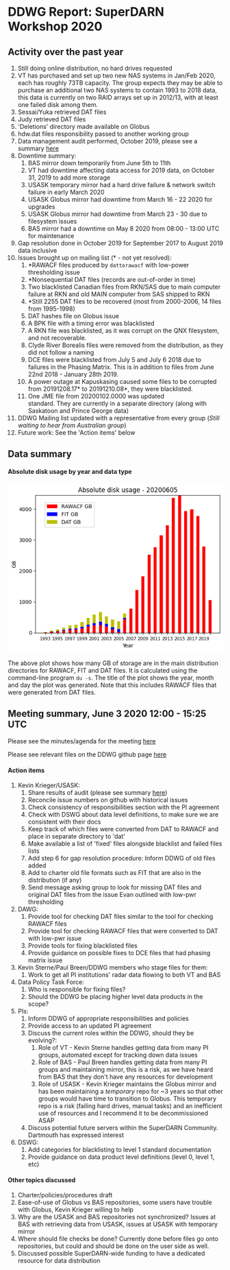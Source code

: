 # DDWG Report: SuperDARN Workshop 2020

## Activity over the past year
1. Still doing online distribution, no hard drives requested
1. VT has purchased and set up two new NAS systems in Jan/Feb 2020, each has roughly 73TB capacity.
The group expects they may be able to purchase an additional two NAS systems to contain 1993 to 2018
data, this data is currently on two RAID arrays set up in 2012/13, with at least one failed disk 
among them.
1. Sessai/Yuka retrieved DAT files 
1. Judy retrieved DAT files
1. 'Deletions' directory made available on Globus
1. hdw.dat files responsibility passed to another working group
1. Data management audit performed, October 2019, please see a summary 
[here](https://github.com/SuperDARN/DDWG/blob/charter_update/audit_20191030.md)
1. Downtime summary:
    1. BAS mirror down temporarily from June 5th to 11th
    1. VT had downtime affecting data access for 2019 data, on October 31, 2019 to add more storage
    1. USASK temporary mirror had a hard drive failure & network switch failure in early March 2020
    1. USASK Globus mirror had downtime from March 16 - 22 2020 for upgrades
    1. USASK Globus mirror had downtime from March 23 - 30 due to filesystem issues
    1. BAS mirror had a downtime on May 8 2020 from 08:00 - 13:00 UTC for maintenance
1. Gap resolution done in October 2019 for September 2017 to August 2019 data inclusive
1. Issues brought up on mailing list (* - not yet resolved):
    1. *RAWACF files produced by `dattorawacf` with low-power thresholding issue
    1. *Nonsequential DAT files (records are out-of-order in time)
    1. Two blacklisted Canadian files from RKN/SAS due to main computer failure at RKN and old MAIN
computer from SAS shipped to RKN
    1. *Still 2255 DAT files to be recovered (most from 2000-2006, 14 files from 1995-1998)
    1. DAT hashes file on Globus issue
    1. A BPK file with a timing error was blacklisted
    1. A RKN file was blacklisted, as it was corrupt on the QNX filesystem, and not recoverable.
    1. Clyde River Borealis files were removed from the distribution, as they did not follow a naming
    1. DCE files were blacklisted from July 5 and July 6 2018 due to failures in the Phasing Matrix.
This is in addition to files from June 22nd 2018 - January 28th 2019. 
    1. A power outage at Kapuskasing caused some files to be corrupted from 20191208.17* to 
20191210.08*, they were blacklisted. 
    1. One JME file from 20200102.0000 was updated  
standard. They are currently in a separate directory (along with Saskatoon and Prince George data)
1. DDWG Mailing list updated with a representative from every group (*Still waiting to hear from Australian group*)
1. Future work: See the 'Action items' below

## Data summary

#### Absolute disk usage by year and data type
![disk_usage](../../img/du_20200605.png)

The above plot shows how many GB of storage are in the main distribution directories for RAWACF, 
FIT and DAT files. It is calculated using the command-line program `du -s`. The title of the plot
shows the year, month and day the plot was generated. Note that this includes RAWACF files that were
generated from DAT files.

## Meeting summary, June 3 2020 12:00 - 15:25 UTC
Please see the minutes/agenda for the meeting 
[here](https://github.com/SuperDARN/DDWG/blob/charter_update/meetings/minutes_20200603_12utc.md)

Please see relevant files on the DDWG github page 
[here](https://github.com/SuperDARN/DDWG/tree/charter_update) 

#### Action items

1. Kevin Krieger/USASK:
    1. Share results of audit (please see summary [here](https://github.com/SuperDARN/DDWG/blob/charter_update/audit_20191030.md))
    1. Reconcile issue numbers on github with historical issues
    1. Check consistency of responsibilities section with the PI agreement
    1. Check with DSWG about data level definitions, to make sure we are consistent with their docs
    1. Keep track of which files were converted from DAT to RAWACF and place in separate directory to 'dat'
    1. Make available a list of 'fixed' files alongside blacklist and failed files lists
    1. Add step 6 for gap resolution procedure: Inform DDWG of old files added
    1. Add to charter old file formats such as FIT that are also in the distribution (if any)
    1. Send message asking group to look for missing DAT files and original DAT files from the 
issue Evan outlined with low-pwr thresholding
1. DAWG:
    1. Provide tool for checking DAT files similar to the tool for checking RAWACF files
    1. Provide tool for checking RAWACF files that were converted to DAT with low-pwr issue
    1. Provide tools for fixing blacklisted files
    1. Provide guidance on possible fixes to DCE files that had phasing matrix issue
1. Kevin Sterne/Paul Breen/DDWG members who stage files for them:
    1. Work to get all PI institutions' radar data flowing to both VT and BAS
1. Data Policy Task Force:
    1. Who is responsible for fixing files?
    1. Should the DDWG be placing higher level data products in the scope?
1. PIs:
    1. Inform DDWG of appropriate responsibilities and policies
    1. Provide access to an updated PI agreement
    1. Discuss the current roles within the DDWG, should they be evolving?:
        1. Role of VT - Kevin Sterne handles getting data from many PI groups, automated except for tracking down data issues
        1. Role of BAS - Paul Breen handles getting data from many PI groups and maintaining mirror,
this is a risk, as we have heard from BAS that they don't have any resources for development 
        1. Role of USASK - Kevin Krieger maintains the Globus mirror and has been maintaining a 
*temporary* repo for ~3 years so that other groups would have time to transition to Globus. This 
temporary repo is a risk (failing hard drives, manual tasks) and an inefficient use of resources
and I recommend it to be decommissioned ASAP
    1. Discuss potential future servers within the SuperDARN Community. Dartmouth has expressed interest
1. DSWG:
    1. Add categories for blacklisting to level 1 standard documentation
    1. Provide guidance on data product level definitions (level 0, level 1, etc)

#### Other topics discussed

1. Charter/policies/procedures draft
1. Ease-of-use of Globus vs BAS repositories, some users have trouble with Globus, Kevin Krieger 
willing to help
1. Why are the USASK and BAS repositories not synchronized? Issues at BAS with retrieving data from
USASK, issues at USASK with temporary mirror
1. Where should file checks be done? Currently done before files go onto repositories, but could and
should be done on the user side as well.
1. Discussed possible SuperDARN-wide funding to have a dedicated resource for data distribution
